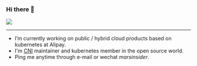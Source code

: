 ### Hi there 👋

![](https://github-readme-stats.vercel.app/api?username=mars1024&theme=buefy&show_icons=true)

<!--
**mars1024/mars1024** is a ✨ _special_ ✨ repository because its `README.md` (this file) appears on your GitHub profile.
-->

---

- I’m currently working on public / hybrid cloud products based on kubernetes at Alipay.
- I'm [CNI](https://github.com/containernetworking) maintainer and kubernetes member in the open source world.
- Ping me anytime through e-mail or wechat *marsinsider*.
